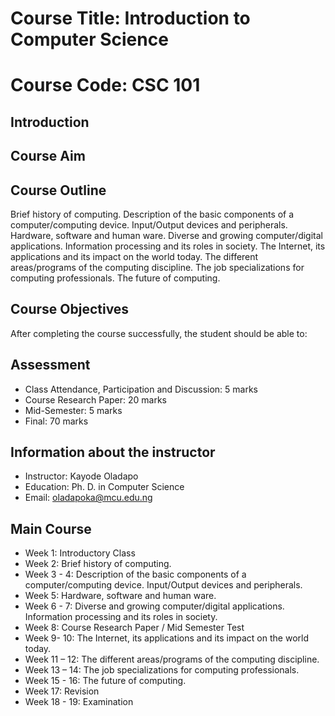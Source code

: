 # Course Title: Introduction to Computer Science 

# Course Code: CSC 101

## Introduction 

## Course Aim 

## Course Outline 
Brief history of computing. Description of the basic components of a computer/computing device. Input/Output devices and peripherals. Hardware, software and human ware. Diverse and growing computer/digital applications. Information processing and its roles in society. The Internet, its applications and its impact on the world today. The different areas/programs of the computing discipline. The job specializations for computing professionals. The future of computing.

## Course Objectives 
After completing the course successfully, the student should be able to:


## Assessment 
*	Class Attendance, Participation and Discussion: 	 5 marks 
*	Course Research Paper:				20 marks
*	Mid-Semester:					 5 marks 
*	Final:						70 marks

## Information about the instructor
*	Instructor: Kayode Oladapo
*	Education: Ph. D. in Computer Science
*	Email: oladapoka@mcu.edu.ng

## Main Course 
* Week 1: 	Introductory Class
* Week 2:	Brief history of computing. 
* Week 3 - 4: 	Description of the basic components of a computer/computing device. Input/Output devices and peripherals.
* Week 5: 	Hardware, software and human ware.
* Week 6 - 7: 	 Diverse and growing computer/digital applications. Information processing and its roles in society.
* Week 8:	Course Research Paper / Mid Semester Test
* Week 9- 10: 	 The Internet, its applications and its impact on the world today.
* Week 11 – 12:	The different areas/programs of the computing discipline.
* Week 13 – 14:	The job specializations for computing professionals. 
* Week 15 - 16:	The future of computing.
* Week 17:	Revision 
* Week 18 - 19:	Examination 


